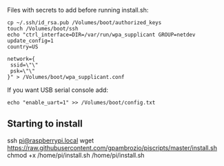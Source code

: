 Files with secrets to add before running install.sh:

```
cp ~/.ssh/id_rsa.pub /Volumes/boot/authorized_keys
touch /Volumes/boot/ssh
echo "ctrl_interface=DIR=/var/run/wpa_supplicant GROUP=netdev
update_config=1
country=US

network={
 ssid=\"\"
 psk=\"\"
}" > /Volumes/boot/wpa_supplicant.conf 
```

If you want USB serial console add:

`echo "enable_uart=1" >> /Volumes/boot/config.txt`

## Starting to install

ssh pi@raspberrypi.local
wget https://raw.githubusercontent.com/gpambrozio/piscripts/master/install.sh
chmod +x /home/pi/install.sh
/home/pi/install.sh <name>
